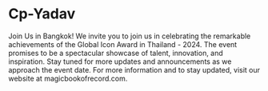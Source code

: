 # Cp-Yadav
Join Us in Bangkok!
We invite you to join us in celebrating the remarkable achievements of the Global Icon Award in Thailand - 2024. The event promises to be a spectacular showcase of talent, innovation, and inspiration. Stay tuned for more updates and announcements as we approach the event date.
For more information and to stay updated, visit our website at magicbookofrecord.com.
